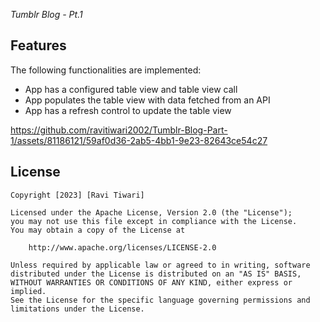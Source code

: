 *Tumblr Blog - Pt.1*

## Features

The following functionalities are implemented:

-  App has a configured table view and table view call
-  App populates the table view with data fetched from an API
-  App has a refresh control to update the table view


https://github.com/ravitiwari2002/Tumblr-Blog-Part-1/assets/81186121/59af0d36-2ab5-4bb1-9e23-82643ce54c27


## License

    Copyright [2023] [Ravi Tiwari]

    Licensed under the Apache License, Version 2.0 (the "License");
    you may not use this file except in compliance with the License.
    You may obtain a copy of the License at

        http://www.apache.org/licenses/LICENSE-2.0

    Unless required by applicable law or agreed to in writing, software
    distributed under the License is distributed on an "AS IS" BASIS,
    WITHOUT WARRANTIES OR CONDITIONS OF ANY KIND, either express or implied.
    See the License for the specific language governing permissions and
    limitations under the License.
